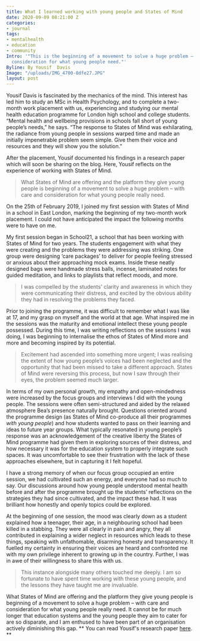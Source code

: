 ```yaml
---
title: What I learned working with young people and States of Mind
date: 2020-09-09 08:21:00 Z
categories:
- journal
tags:
- mentalhealth
- education
- community
Intro: '"This is the beginning of a movement to solve a huge problem – with care and
  consideration for what young people need."'
Byline: By Yousif  Davis
Image: "/uploads/IMG_4700-8dfe27.JPG"
layout: post
---
```


Yousif Davis is fascinated by the mechanics of the mind. This interest has led him to study an MSc in Health Psychology, and to complete a two-month work placement with us, experiencing and studying our mental health education programme for London high school and college students. “Mental health and wellbeing provisions in schools fall short of young people’s needs,” he says. “The response to States of Mind was exhilarating, the radiance from young people in sessions warped time and made an initially impenetrable problem seem simple. Give them their voice and resources and they will show you the solution.”

After the placement, Yousif documented his findings in a research paper which will soon be sharing on the blog. Here, Yousif reflects on the experience of working with States of Mind.

> What States of Mind are offering and the platform they give young people is beginning of a movement to solve a huge problem – with care and consideration for what young people really need. 

On the 25th of February 2019, I joined my first session with States of Mind in a school in East London, marking the beginning of my two-month work placement. I could not have anticipated the impact the following months were to have on me.

My first session began in School21, a school that has been working with States of Mind for two years. The students engagement with what they were creating and the problems they were addressing was striking. One group were designing ‘care packages’ to deliver for people feeling stressed or anxious about their approaching mock exams. Inside these neatly designed bags were handmade stress balls, incense, laminated notes for guided meditation, and links to playlists that reflect moods, and more. 

> I was compelled by the students' clarity and awareness in which they were communicating their distress, and excited by the obvious ability they had in resolving the problems they faced. 

Prior to joining the programme, it was difficult to remember what I was like at 17, and my grasp on myself and the world at that age. What inspired me in the sessions was the maturity and emotional intellect these young people possessed. During this time, I was writing reflections on the sessions I was doing, I was beginning to internalise the ethos of States of Mind more and more and becoming inspired by its potential. 

> Excitement had ascended into something more urgent; I was realising the extent of how young people’s voices had been neglected and the opportunity that had been missed to take a different approach. States of Mind were reversing this process, but now I saw through their eyes, the problem seemed much larger.

In terms of my own personal growth, my empathy and open-mindedness were increased by the focus groups and interviews I did with the young people. The sessions were often semi-structured and aided by the relaxed atmosphere Bea’s presence naturally brought. Questions oriented around the programme design (as States of Mind co-produce all their programmes *with young people*) and how students wanted to pass on their learning and ideas to future year groups. What typically resonated in young people’s response was an acknowledgement of the creative liberty the States of Mind programme had given them in exploring sources of their distress, and how necessary it was for the education system to properly integrate such spaces. It was uncomfortable to see their frustration with the lack of these approaches elsewhere, but in capturing it I felt hopeful.

I have a strong memory of when our focus group occupied an entire session, we had cultivated such an energy, and everyone had so much to say. Our discussions around how young people understood mental health before and after the programme brought up the students’ reflections on the strategies they had since cultivated, and the impact these had. It was brilliant how honestly and openly topics could be explored. 

At the beginning of one session, the mood was clearly down as a student explained how a teenager, their age, in a neighbouring school had been killed in a stabbing. They were all clearly in pain and angry, they all contributed in explaining a wider neglect in resources which leads to these things, speaking with unfathomable, disarming honesty and transparency. It fuelled my certainty in ensuring their voices are heard and confronted me with my own privilege inherent to growing up in the country. Further, I was in awe of their willingness to share this with us.

> This instance alongside many others touched me deeply. I am so fortunate to have spent time working with these young people, and the lessons they have taught me are invaluable. 

What States of Mind are offering and the platform they give young people is beginning of a movement to solve a huge problem – with care and consideration for what young people really need. It cannot be for much longer that education systems and the young people they aim to cater for are so disparate, and I am enthused to have been part of an organisation actively diminishing this gap.
**
You can read Yousif's research paper [here](www.statesofmind.org/journal/2020/09/07/yousif-research-paper.html). **